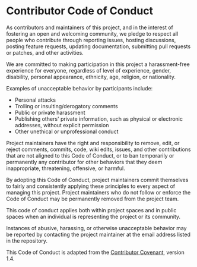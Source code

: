 # Contributor Code of Conduct

As contributors and maintainers of this project, and in the interest of fostering an open and welcoming community, we pledge to respect all people who contribute through reporting issues, hosting discussions, posting feature requests, updating documentation, submitting pull requests or patches, and other activities.

We are committed to making participation in this project a harassment-free experience for everyone, regardless of level of experience, gender, disability, personal appearance, ethnicity, age, religion, or nationality.

Examples of unacceptable behavior by participants include:
- Personal attacks
- Trolling or insulting/derogatory comments
- Public or private harassment
- Publishing others' private information, such as physical or electronic addresses, without explicit permission
- Other unethical or unprofessional conduct

Project maintainers have the right and responsibility to remove, edit, or reject comments, commits, code, wiki edits, issues, and other contributions that are not aligned to this Code of Conduct, or to ban temporarily or permanently any contributor for other behaviors that they deem inappropriate, threatening, offensive, or harmful.

By adopting this Code of Conduct, project maintainers commit themselves to fairly and consistently applying these principles to every aspect of managing this project. Project maintainers who do not follow or enforce the Code of Conduct may be permanently removed from the project team.

This code of conduct applies both within project spaces and in public spaces when an individual is representing the project or its community.

Instances of abusive, harassing, or otherwise unacceptable behavior may be reported by contacting the project maintainer at the email address listed in the repository.

This Code of Conduct is adapted from the [Contributor Covenant](https://www.contributor-covenant.org/), version 1.4.
